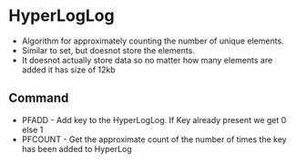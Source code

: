 # HyperLogLog
- Algorithm for approximately counting the number of unique elements.
- Similar to set, but doesnot store the elements.
- It doesnot actually store data so no matter how many elements are added it has size of 12kb

## Command
- PFADD    -     Add key to the HyperLogLog. If Key already present we get 0 else 1
- PFCOUNT  -     Get the approximate count of the number of times the key has been added to HyperLog
